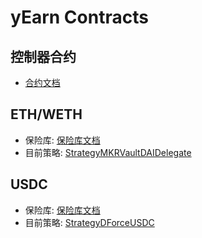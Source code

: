 # yEarn Contracts

## 控制器合约

- [合约文档](./docs/Controller.md)

## ETH/WETH

- 保险库: [保险库文档](./docs/yearnWrappedEther(yWETH).md)
- 目前策略: [StrategyMKRVaultDAIDelegate](./docs/StrategyMKRVaultDAIDelegate.md)


## USDC

- 保险库: [保险库文档](./docs/yearn:yUSDCVault.md)
- 目前策略: [StrategyDForceUSDC](./docs/StrategyDForceUSDC.md)

